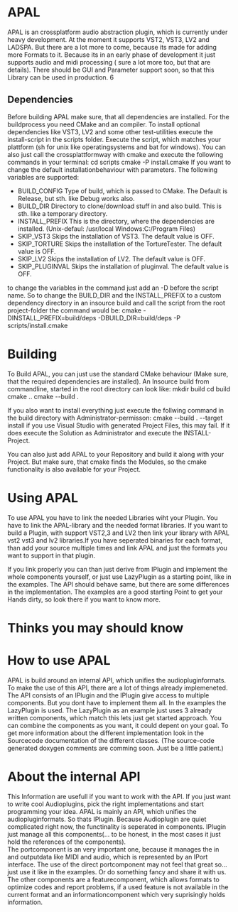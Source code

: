 # APAL
APAL is an crossplatform audio abstraction plugin, which is currently under heavy development.
At the moment it supports VST2, VST3, LV2 and LADSPA. But there are a lot more to come, because its made for adding more Formats to it.
Because its in an early phase of development it just supports audio and midi processing ( sure a lot more too, but that are details).
There should be GUI and Parameter support soon, so that this Library can be used in production. 6

## Dependencies
Before building APAL make sure, that all dependencies are installed. For the buildprocess you need CMake and an compiler. 
To install optional dependencies like VST3, LV2 and some other test-utilities execute the install-script in the scripts folder.
Execute the script, which matches your plattform (sh for unix like operatingsystems and bat for windows). You can also just call 
the crossplattformway with cmake and execute the following commands in your terminal:
cd scripts
cmake -P  install.cmake
If you want to change the default installationbehaviour with parameters. The following variables are supported:
- BUILD_CONFIG    Type of build, which is passed to CMake. The Default is Release, but sth. like Debug works also.
- BUILD_DIR       Directory to clone/download stuff in and also build.  This is sth. like a temporary directory.
- INSTALL_PREFIX  This is the directory, where the dependencies are installed. (Unix-defaul: /usr/local  Windows:C:/Program Files)
- SKIP_VST3       Skips the installation of VST3. The default value is OFF.
- SKIP_TORTURE    Skips the installation of the TortureTester. The default value is OFF.
- SKIP_LV2        Skips the installation of LV2. The default value is OFF.
- SKIP_PLUGINVAL  Skips the installation of pluginval. The default value is OFF.

to change the variables in the command just add an -D before the script name.
So to change the BUILD_DIR and the INSTALL_PREFIX to a custom dependency directory in an insource build and call the script from the root project-folder the command would be:
cmake -DINSTALL_PREFIX=build/deps -DBUILD_DIR=build/deps -P scripts/install.cmake 


# Building
To Build APAL, you can just use the standard CMake behaviour (Make sure, that the required dependencies are installed). 
An Insource build from commandline, started in the root directory can look like:
mkdir build
cd build
cmake ..
cmake --build .

If you also want to install everything just execute the follwing command in the build directory with Administrator-permisson:
cmake --build . --target install
if you use Visual Studio with generated Project Files, this may fail. If it does execute the Solution as Administrator and execute the INSTALL-Project.

You can also just add APAL to your Repository and build it along with your Project. But make sure, that cmake finds the Modules, so the cmake functionality is also available for your Project.

# Using APAL
To use APAL you have to link the needed Libraries wiht your Plugin. You have to link the APAL-library and the needed format libraries.
If you want to build a Plugin, with support VST2,3 and LV2 then link your library with APAL vst2 vst3 and lv2 libraries.If you have seperated binaries for each format, than add your source multiple times and link APAL and just the formats you want to support in that plugin.

If you link properly you can than just derive from IPlugin and implement the whole components yourself, or just use LazyPlugin as a starting point, like in the examples.
The API should behave same, but there are some differences in the implementation. 
The examples are a good starting Point to get your Hands dirty, so look there if you want to know more.

# Thinks you may should know
# How to use APAL
APAL is build around an internal API, which unifies the audiopluginformats. To make the use of this API, there are a lot of things already implemeneted. 
The API consists of an IPlugin and the IPlugin give access to multiple components. But you dont have to implement them all. In the examples the LazyPlugin is used.
The LazyPlugin as an example just uses 3 already written components, which match this lets just get started approach. You can combine the components as you want, it could depent on your goal.
To get more information about the different implementation look in the Sourcecode documentation of the different classes. (The source-code generated doxygen comments are comming soon. Just be  a little patient.)

# About the internal API
This Information are usefull if you want to work with the API. If you just want to write cool Audioplugins, pick the right implementations and start programming your idea.
APAL is mainly an API, which unifies the audiopluginformats. So thats IPlugin. Because Audioplugin are quiet complicated right now, the functinality is seperated in components. 
IPlugin just manage all this components(... to be honest, in the most cases it just hold the references of the components).  
The portcomponent is an very important one, because it manages the in and outputdata like MIDI and audio, which is represented by an IPort interface.
The use of the direct portcomponent may not feel that great so... just use it like in the examples. Or do something fancy and share it with us. 
The other components are a featurecomponent, which allows formats to optimize codes and report problems, if a used feature is not available in the current format and an informationcomponent which very suprisingly holds information.
